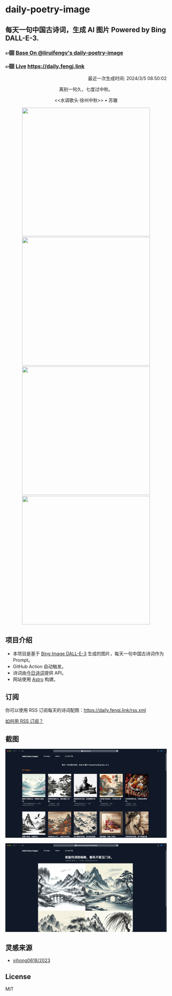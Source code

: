 
# daily-poetry-image

## 每天一句中国古诗词，生成 AI 图片 Powered by Bing DALL-E-3.

### 👉🏽 [Base On @liruifengv's daily-poetry-image](https://github.com/liruifengv/daily-poetry-image)

### 👉🏽 [Live](https://daily.fengj.link) https://daily.fengj.link

<p align="right">
  最近一次生成时间: 2024/3/5 08:50:02
</p>
<p align="center">
离别一何久，七度过中秋。
</p>
<p align="center">
<<水调歌头·徐州中秋>> • 苏辙
</p>
<p align="center">
<img src="https://tse4.mm.bing.net/th/id/OIG2.iwvzQVd7pLSt7AIAjyJ4" height="400" width="400" />
<img src="https://tse2.mm.bing.net/th/id/OIG2.pxrvRX3w6heT2UiRXAZX" height="400" width="400" />
<img src="https://tse4.mm.bing.net/th/id/OIG2.gLFAuf0_uWvsUf9uwkxt" height="400" width="400" />
<img src="https://tse4.mm.bing.net/th/id/OIG2.DdDdPv.2lVVUbSDIkVIK" height="400" width="400" />
</p>

## 项目介绍

-   本项目是基于 [Bing Image DALL-E-3](https://www.bing.com/images/create) 生成的图片，每天一句中国古诗词作为 Prompt。
-   GitHub Action 自动触发。
-   诗词由[今日诗词](https://www.jinrishici.com/)提供 API。
-   网站使用 [Astro](https://astro.build) 构建。

## 订阅

你可以使用 RSS 订阅每天的诗词配图：https://daily.fengj.link/rss.xml

[如何用 RSS 订阅？](https://zhuanlan.zhihu.com/p/55026716)

## 截图

![图片列表](./screenshots/Snipaste_2023-12-28_21-00-26.png)

![图片详情](./screenshots/Snipaste_2023-12-28_21-00-53.png)

## 灵感来源

-   [yihong0618/2023](https://github.com/yihong0618/2023)

## License

MIT
